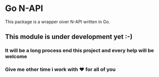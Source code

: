 # Go N-API

This package is a wrapper oiver N-API written in Go.

## This module is under development yet :-) 
### It will be a long process end this project and every help will be welcome
### Give me other time i work with :heart: for all of you
